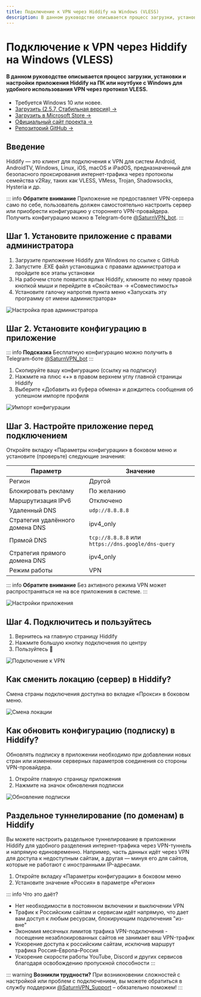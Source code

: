 ```yaml
---
title: Подключение к VPN через Hiddify на Windows (VLESS)
description: В данном руководстве описывается процесс загрузки, установки и настройки приложения Hiddify на ПК или ноутбуке с Windows для удобного использования VPN через протокол VLESS.
---
```


# Подключение к VPN через Hiddify на Windows (VLESS)

#### В данном руководстве описывается процесс загрузки, установки и настройки приложения Hiddify на ПК или ноутбуке с Windows для удобного использования VPN через протокол VLESS.

- Требуется Windows 10 или новее.
- [Загрузить (2.5.7, Стабильная версия) →](https://github.com/hiddify/hiddify-app/releases/download/v2.5.7/Hiddify-Windows-Setup-x64.exe)
- [Загрузить в Microsoft Store →](https://apps.microsoft.com/detail/9pdfnl3qv2s5?hl=ru-RU&gl=RU)
- [Официальный сайт проекта →](https://Hiddify.com/)
- [Репозиторий GitHub →](https://github.com/hiddify/hiddify-app)


## Введение

Hiddify — это клиент для подключения к VPN для систем Android, AndroidTV, Windows, Linux, iOS, macOS и iPadOS, предназначенный для безопасного проксирования интернет‑трафика через протоколы семейства v2Ray, таких как VLESS, VMess, Trojan, Shadowsocks, Hysteria и др.

::: info **Обратите внимание** 
Приложение не предоставляет VPN-сервера само по себе, пользователь должен самостоятельно настроить сервер или приобрести конфигурацию у стороннего VPN-провайдера. Получить конфигурацию можно в Telegram-боте [@SaturnVPN_bot](https://t.me/SaturnVPN_bot?start=docs).
:::

## Шаг 1. Установите приложение с правами администратора

1. Загрузите приложение Hiddify для Windows по ссылке с GitHub
2. Запустите .EXE файл установщика с правами администратора и пройдите все этапы установки
3. На рабочем столе появится ярлык Hiddify, кликните по нему правой кнопкой мыши и перейдите в «Свойства» → «Совместимость»
4. Установите галочку напротив пункта меню «Запускать эту программу от имени администратора»

![Настройка прав администратора](/public/pages/windows/hiddify/1.webp)

## Шаг 2. Установите конфигурацию в приложение

::: info **Подсказка** 
Бесплатную конфигурацию можно получить в Telegram-боте [@SaturnVPN_bot](https://t.me/SaturnVPN_bot?start=docs)
:::

1. Скопируйте вашу конфигурацию (ссылку на подписку)
2. Нажмите на плюс «+» в правом верхнем углу главной страницы Hiddify
3. Выберите «Добавить из буфера обмена» и дождитесь сообщения об успешном импорте профиля

![Импорт конфигурации](/public/pages/windows/hiddify/2.webp)

## Шаг 3. Настройте приложение перед подключением

Откройте вкладку «Параметры конфигурации» в боковом меню и установите (проверьте) следующие значения:

| Параметр | Значение |
|----------|----------|
| Регион | Другой |
| Блокировать рекламу | По желанию |
| Маршрутизация IPv6 | Отключено |
| Удаленный DNS | `udp://8.8.8.8` |
| Стратегия удалённого домена DNS | ipv4_only |
| Прямой DNS | `tcp://8.8.8.8` или `https://dns.google/dns-query` |
| Стратегия прямого домена DNS | ipv4_only |
| Режим работы | VPN |

::: info **Обратите внимание** 
Без активного режима VPN может распространяться не на все приложения в системе.
:::

![Настройки приложения](/public/pages/windows/hiddify/3.webp)

## Шаг 4. Подключитесь и пользуйтесь

1. Вернитесь на главную страницу Hiddify
2. Нажмите большую кнопку подключения по центрy
3. Пользуйтесь 🙂

![Подключение к VPN](/public/pages/windows/hiddify/4.webp)

## Как сменить локацию (сервер) в Hiddify?
Смена страны подключения доступна во вкладке «Прокси» в боковом меню.

![Смена локации](/public/pages/windows/hiddify/6.webp)

## Как обновить конфигурацию (подписку) в Hiddify?
Обновлять подписку в приложении необходимо при добавлении новых стран или изменении серверных параметров соединения со стороны VPN-провайдера.
1. Откройте главную страницу приложения
2. Нажмите на значок обновления подписки

![Обновление подписки](/public/pages/windows/hiddify/5.webp)

## Раздельное туннелирование (по доменам) в Hiddify

Вы можете настроить раздельное туннелирование в приложении Hiddify для удобного разделения интернет-трафика через VPN-туннель и напрямую единовременно. Например, часть данных идёт через VPN для доступа к недоступным сайтам, а другая — минуя его для сайтов, которые не работают с иностранными IP-адресами.

1. Откройте вкладку «Параметры конфигурации» в боковом меню
2. Установите значение «Россия» в параметре «Регион»

::: info Что это даёт?
- Нет необходимости в постоянном включении и выключении VPN
- Трафик к Российским сайтам и сервисам идёт напрямую, что дает вам доступ к любым ресурсам, блокирующим подключения "из-вне"
- Экономия месячных лимитов трафика VPN-подключения - посещение незаблокированных сайтов не занимает ваш VPN-трафик
- Ускорение доступа к российским сайтам, исключив маршрут трафика Россия–Европа–Россия
- Ускорение скорости работы YouTube, Discord и других сервисов благодаря освобождению пропускной способности
:::

::: warning **Возникли трудности?** 
При возникновении сложностей с настройкой или проблем с подключением, вы можете обратиться в службу поддержки [@SaturnVPN_Support](https://t.me/SaturnVPN_Support) – обязательно поможем!
:::